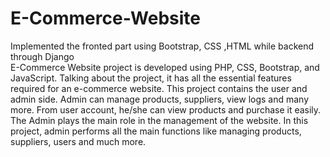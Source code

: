 # E-Commerce-Website
Implemented  the fronted part using Bootstrap, CSS ,HTML while backend through Django  
E-Commerce Website project is developed using PHP, CSS, Bootstrap, and JavaScript. 
Talking about the project, it has all the essential features required for an e-commerce website.
This project contains the user and admin side. Admin can manage products, suppliers, view logs and many more. 
From user account, he/she can view products and purchase it easily. The Admin plays the main role in the management of the website. 
In this project, admin performs all the main functions like managing products, suppliers, users and much more. 
